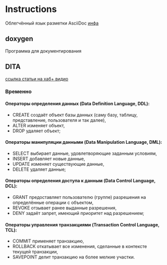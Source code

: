 # Instructions
Облегчённый язык разметки AsciiDoc
[инфа](AsciiDoc)

## doxygen 
Программа для документирования 

## DITA
[ссылка статьи на хаб+ видио](https://habr.com/ru/company/yandex/blog/348842/)



### Временно
#### Операторы определения данных (Data Definition Language, DDL):
* CREATE создаёт объект базы данных (саму базу, таблицу, представление, пользователя и так далее),
* ALTER изменяет объект,
* DROP удаляет объект;

#### Операторы манипуляции данными (Data Manipulation Language, DML):
* SELECT выбирает данные, удовлетворяющие заданным условиям,
* INSERT добавляет новые данные,
* UPDATE изменяет существующие данные,
* DELETE удаляет данные;

#### Операторы определения доступа к данным (Data Control Language, DCL):
* GRANT предоставляет пользователю (группе) разрешения на определённые операции с объектом,
* REVOKE отзывает ранее выданные разрешения,
* DENY задаёт запрет, имеющий приоритет над разрешением;

#### Операторы управления транзакциями (Transaction Control Language, TCL):
* COMMIT применяет транзакцию,
* ROLLBACK откатывает все изменения, сделанные в контексте текущей транзакции,
* SAVEPOINT делит транзакцию на более мелкие участки.

